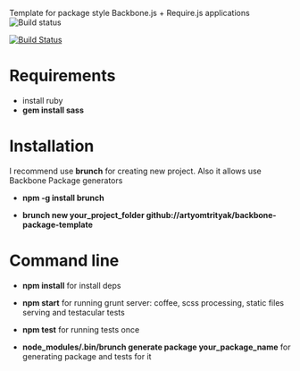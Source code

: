 Template for package style Backbone.js + Require.js applications ![Build status](https://api.travis-ci.org/artyomtrityak/backbone-package-template.png)

[![Build Status](https://travis-ci.org/artyomtrityak/backbone-package-template.png)](https://travis-ci.org/artyomtrityak/backbone-package-template)

# Requirements

- install ruby
- __gem install sass__

# Installation

I recommend use __brunch__ for creating new project. Also it allows use Backbone Package generators

- __npm -g install brunch__

- __brunch new your_project_folder github://artyomtrityak/backbone-package-template__

# Command line

- __npm install__ for install deps

- __npm start__ for running grunt server: coffee, scss processing, static files serving and testacular tests

- __npm test__ for running tests once

- __node_modules/.bin/brunch generate package your_package_name__ for generating package and tests for it